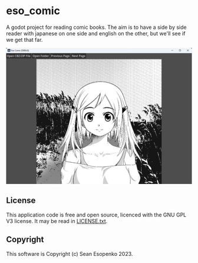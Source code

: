 # eso_comic

A godot project for reading comic books. The aim is to have a side by side reader with japanese on one side and english on the other, but we'll see if we get that far.

![Screenshot](assets/screenshot_1.jpg)

## License

This application code is free and open source, licenced with the GNU GPL V3 license.  It may be read in [LICENSE.txt](LICENCE.txt).

## Copyright

This software is Copyright (c) Sean Esopenko 2023.